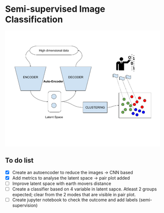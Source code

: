 # Semi-supervised Image Classification
![model](./projectPlan/model.png)

## To do list
- [x] Create an autoencoder to reduce the images -> CNN based
- [x] Add metrics to analyse the latent space -> pair plot added
- [ ] Improve latent space with earth movers distance
- [ ] Create a classifier based on 4 variable in latent sapce. Atleast 2 groups expected; clear from the 2 modes that are visible in pair plot.
- [ ] Create jupyter notebook to check the outcome and add labels (semi-supervision)
